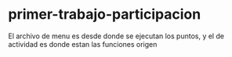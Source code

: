 # primer-trabajo-participacion


El archivo de menu es desde donde se ejecutan los puntos, y el de actividad es donde estan las funciones origen

